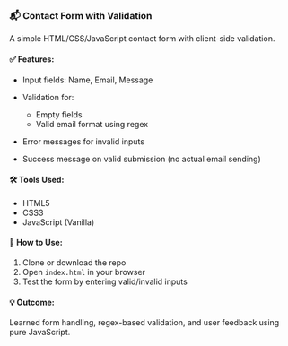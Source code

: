 ### 📬 Contact Form with Validation

A simple HTML/CSS/JavaScript contact form with client-side validation.

#### ✅ Features:

* Input fields: Name, Email, Message
* Validation for:

  * Empty fields
  * Valid email format using regex
* Error messages for invalid inputs
* Success message on valid submission (no actual email sending)

#### 🛠️ Tools Used:

* HTML5
* CSS3
* JavaScript (Vanilla)

#### 📂 How to Use:

1. Clone or download the repo
2. Open `index.html` in your browser
3. Test the form by entering valid/invalid inputs

#### 💡 Outcome:

Learned form handling, regex-based validation, and user feedback using pure JavaScript.

